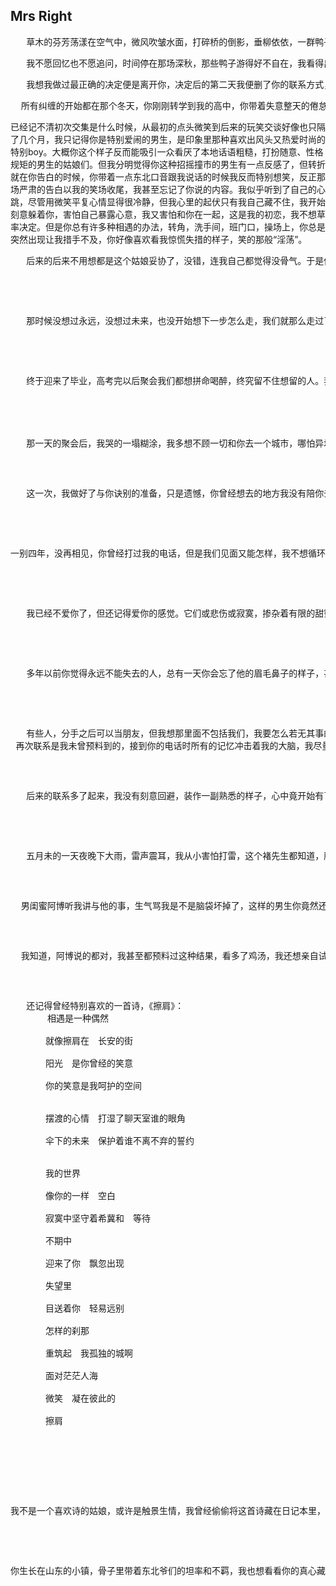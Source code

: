 ## Mrs Right

 <pre>   草木的芬芳荡漾在空气中，微风吹皱水面，打碎桥的倒影，垂柳依依，一群鸭子拖起长长的涟漪，在水面游过，一直游进我的记忆。</pre>

 <pre>   我不愿回忆也不愿追问，时间停在那场深秋，那些鸭子游得好不自在，我看得出神，甚至想成为一只鸭子就那么什么都不想的和你游下去多好，但深情早已被锁在那个回不来的夏天。我永远记得那一场出走，带着我偏执的爱情奋不顾身去找你。我不曾后悔过，那是我欠你的勇气，但你欠我的却是一场深情。</pre>

 <pre>   我想我做过最正确的决定便是离开你，决定后的第二天我便删了你的联系方式，改了你的微信昵称，走的彻底而绝望。其实所有失望都是积攒来的，你唯唯诺诺对这段感情，也躲躲闪闪前一段恋情，你走不出也放不下。你的确太贪心，你一面计划着我们的未来，一面留着完美的退路，你的PLAN B计划还是做的很完美，只是毫无余地的展现给我何尝不是一种伤害。我不曾要过永远，也给你一次又一次回头的机会，可你错在从不懂得珍惜我。我已经不是高二那个永远站在原地等待你回头的姑娘了。或许像你说的，我开始一点点变得现实了。我也开始有了离开你的底气了，又或许我那么多爱了。</pre>

<pre>  所有纠缠的开始都在那个冬天，你刚刚转学到我的高中，你带着失意整天的倦怠不安，甚至还醉酒哭过。我在你趴在桌子上因为离家而难受时就开始了我的心动吧，或者说心疼多一点。最初的几个月没有任何交集，我在努力上课，课下看书和朋友玩闹，而你从最初的萎靡到现在也有了男生朋友，阳光而开朗了起来，你经常在笑，嘴角带着一点痞气。</pre>

已经记不清初次交集是什么时候，从最初的点头微笑到后来的玩笑交谈好像也只隔了几个月，我只记得你是特别爱闹的男生，是印象里那种喜欢出风头又热爱时尚的特别boy。大概你这个样子反而能吸引一众看厌了本地话语粗糙，打扮随意、性格规矩的男生的姑娘们。但我分明觉得你这种招摇撞市的男生有一点反感了，但转折就在你告白的时候，你带着一点东北口音跟我说话的时候我反而特别想笑，反正那场严肃的告白以我的笑场收尾，我甚至忘记了你说的内容。我似乎听到了自己的心跳，尽管用微笑平复心情显得很冷静，但我心里的起伏只有我自己藏不住，我开始刻意躲着你，害怕自己暴露心意，我又害怕和你在一起，这是我的初恋，我不想草率决定。但是你总有许多种相遇的办法，转角，洗手间，班门口，操场上，你总是突然出现让我措手不及，你好像喜欢看我惊慌失措的样子，笑的那般“淫荡”。</p>

<pre>   后来的后来不用想都是这个姑娘妥协了，没错，连我自己都觉得没骨气。于是他们开始两个人牵手在校园里招摇撞市了。那时候你给的每一点甜蜜都是格外珍贵，牵手走过的街，一起吃过的面馆，星期天逛过的花园，一起玩游戏的网吧，还有见证了我们恋爱经历的高中校园，都开始变得生动浪漫了起来。</p>

 <p>   那时候没想过永远，没想过未来，也没开始想下一步怎么走，我们就那么走过了两年，像朋友，像同学，偏偏不像恋人，你说我太封建，我说你太放荡，我们心照不宣的一点点开始远离彼此，那样的远离我在意，却又装作不在意的样子，忙碌着自己的事，我回过头的距离就能看到你，遥远而又陌生，我从来没有想到我们会出现这样的距离，至于原因或许是我们想要的不一样吧，从来没有一起努力过，我们向着两个方向努力难怪越来越远。进入了沉重的高三，我开始忙着学习，渐渐刻意远离你。你还是那副玩世不恭的老样子，我不止一次的想和你谈谈，你逃避的眼光，关闭的qq空间，和其他女孩故意的嬉笑打闹都让我一次次望而却步。我们几乎后半年都没有说话，除了几次眼神交流，你似乎想说什么，却也最终什么也没说。</p>

 <p>   终于迎来了毕业，高考完以后聚会我们都想拼命喝醉，终究留不住想留的人。我坐在你对面，看着你一直喝，我想大概这是最后一次了，最后一次这么深情的看着你，终究要去不同的城市，走各自的路。我向来不争取，不挽留，无论多难过都不想让你知道。喝醉的你终于抱着我哭了，你跟我说了好久的心里话，你说“早就知道你毕业后会走更好的路，去更好的学校，有更好的人爱你，所以离你远远的更好一点，分开后就不会那么难过，我一直很爱你啊，我其实多想和你说话，多想好好守护你。。。”</p>

　<p>   那一天的聚会后，我哭的一塌糊涂，我多想不顾一切和你去一个城市，哪怕异地也好，我可以等，可以坚持，可是后来我得到一个惊天霹雳，你早已恋爱了，一年前和你家乡山东的姑娘，原来所有的远离都是有预谋的。我比预期的要难过的多，纵使装的多坚强，也是个拼命忍住哭泣无法释怀的姑娘。</p>
 <p>   这一次，我做好了与你诀别的准备，只是遗憾，你曾经想去的地方我没有陪你去，你想看的风景我都缺失了，原来我也欠你一场浪漫，我只是以为我爱你，用了一场青春热烈而真诚，但是我不勇敢，如果我一直紧紧抓住你，如果我勇敢的告诉你我所有的喜欢，而不是只写在日记里，是不是结局可能不一样，我还是一样没勇气争取，没力气挽留。</p>

 <p>一别四年，没再相见，你曾经打过我的电话，但是我们见面又能怎样，我不想循环在一场没有边际的爱恋里，我们也没法儿成为朋友或者陌生人，随便哪一种都会让我更伤感，倒不如活在记忆里，活在青涩的那些年。</p>

  <p>   我已经不爱你了，但还记得爱你的感觉。它们或悲伤或寂寞，掺杂着有限的甜蜜。后来我惊讶于你怎么会有那么多的机会伤我的心，但我随即发现是我自己给了你这样的权利。 爱就是赋予你伤我心的权利。先是一点点地，我让你和我一起决定我在这一天乃至几天之内的心情。然后，我发现这已经成为你一个人专属的权利，而且你将之发扬光大，你拿捏我的喜怒哀乐，轻松得如同探囊取物。</p>

 <p>   多年以前你觉得永远不能失去的人，总有一天你会忘了他的眉毛鼻子的样子，甚至他脸上长痘痘的位置，忘了他温柔说话的语气，即使再去我们曾去过的地方也再也找不回回忆了。大概这就是遗忘，短短几年，恍如隔世。</p>

 <p>   有些人，分手之后可以当朋友，但我想那里面不包括我们，我要怎么若无其事的听你说幸福。我还没有心胸开阔到祝你幸福，你如安好，便是晴天。我曾经偶然看到过一次你们的照片，亲密无间，羡煞旁人，才想起我们竟然没来得及一起拍照片。分手之后，我喜欢过一个男孩，与他有过一段短暂的爱情，尽管不及和你在一起的深刻而热烈，但却是我第一次努力追求爱情的模样，我依旧真诚的喜欢，甚至向他表达心意，最后成功在一起，水到渠成，至于为什么分手，或许我们从不曾是一类人吧。我很坦然的那段感情，成了我大学里唯一一次恋情，我挺想讲给你听，像许久不见的老友，能陪你一瓶酒聊到天亮。我没有想到，这一天真的会有。
 再次联系是我未曾预料到的，接到你的电话时所有的记忆冲击着我的大脑，我尽量装出的冷漠也显得有些出人意料，我真的没那么喜欢你了，我的防线垒了那么高，所以你说话都有些颤抖，你所有的话里都带着思念。我的防线是在你说了“如果可能的话，我们结婚吧”后溃败的，你依旧叫我大宝，那是你给的专属外号，我不知道你的近况变得怎样，以至于让你随随便便敢回头就和我结婚，你说曾经辜负我的，亏欠我的想要弥补，你说和我在一起时候真的轻松快乐，我没能再听下去，思念弥漫，你竟然这么轻易回头找我，理由不是爱，而是因为亏欠和辜负，是因为累了，想找个归宿，觉得我温柔宽容能容你回头。褚先生，你说的每一句话都开始让我对你失望，我甚至都在想那个口口声声说爱我的男生该有多虚伪。我没有打断你的倾诉，想起自己也曾因为你甜蜜忧伤，那些情绪历历在目，沉淀了太多的激情，我再拿不出一点点来回应现在于我陌生的你。四年，足够冲淡所有情愫了，那时候为你写的日记都开始泛黄，再拿起来读总觉得太矫情，惊讶于我竟然每天都能把你写进日记里。</p>

<p>   后来的联系多了起来，我没有刻意回避，装作一副熟悉的样子，心中竟开始有了报复的欲望，我也想让你离不开我一次。可是我终究还是什么都没有做，如你所说，我还是太善良。比起来被辜负，我好像更害怕辜负别人。你开始恢复了四年前的关心，甚至比以前更加细心，让我在恍惚觉得还是高中课堂上街道边与你的约会，连我自己都开始怀疑是不是可以重新开始，和对的人在对的时间，弥补曾经的遗憾，你依旧是那个暖暖的阳光大男孩，经历了三年大学和一年的工作依旧没改变。</p>

 <p>   五月未的一天夜晚下大雨，雷声震耳，我从小害怕打雷，这个褚先生都知道，所以他查了天气预报便打来了电话，他讲了好多笑话，我捂着肚子笑出了眼泪，笑着笑着心都柔软了，我又莫名被戳中了软肋，你看，你依旧是我的软肋，那一天电话一直打了几个小时，雨停了，世界都开始有了一种清新的味道，我感觉我的心也开始出现的微妙的变化，没那么抗拒，甚至都有一点点期待每天都有你的问候和关心了。以后的几天收到你的微信都会有莫名的心动，开始有一点想你了。</p>

<p>  男闺蜜阿博听我讲与他的事，生气骂我是不是脑袋坏掉了，这样的男生你竟然还允许他回头，你该和他彻底断绝关系的，就算这次你原谅他了，还是一样会重蹈覆辙，如果他是对的人他当初就不会离开。</p>

<p>  我知道，阿博说的都对，我甚至都预料过这种结果，看多了鸡汤，我还想亲自试试会不会重蹈覆辙，一直寻找的对的人是不能光靠等的，那些幸福应该紧紧抓在手里不是吗？我没有听阿博的阻拦，也忽略了心里隐隐的不安，郑重宣告褚先生原谅你一次，你还有一次犯错误的机会。那边的电话里都是欣喜，我不想管以后爱你或者是想彻底放弃你，我不想错过每一次和你的相遇</p>

<p>   还记得曾经特别喜欢的一首诗，《擦肩》：
       相遇是一种偶然 <br />
　　　　就像擦肩在　长安的街 <br />
　　　　阳光　是你曾经的笑意 <br />
　　　　你的笑意是我呵护的空间 <br />

　　　　摆渡的心情　打湿了聊天室谁的眼角 <br />
　　　　伞下的未来　保护着谁不离不弃的誓约 <br />

　　　　我的世界<br /> 
　　　　像你的一样　空白 <br />
　　　　寂寞中坚守着希冀和　等待 <br />
　　　　不期中 <br />
　　　　迎来了你　飘忽出现 <br />
　　　　失望里<br /> 
　　　　目送着你　轻易远别　　<br /> 
　　　　怎样的刹那 <br />
　　　　重筑起　我孤独的城啊 <br />
　　　　面对茫茫人海 <br />
　　　　微笑　凝在彼此的 <br />
　　　　擦肩 <br />

 </p>

  <p>我不是一个喜欢诗的姑娘，或许是触景生情，我曾经偷偷将这首诗藏在日记本里，算作一种安慰。我害怕与你擦肩，一生不再相见，如果你是我的劫，我甘愿。我从未后悔过与你相恋，四年前和现在都一样，我怪过天不逢时，怪过自己太笨，但我从未怪过你。也对你失望过，也曾经放下过，我不想照着从前的影子来爱你，我想重新爱你。</p>

 <p>你生长在山东的小镇，骨子里带着东北爷们的坦率和不羁，我也想看看你的真心藏的有多深。
